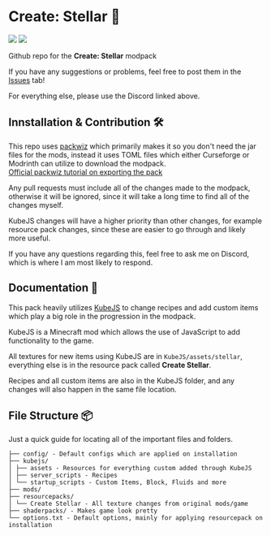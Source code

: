 # Create: Stellar 🌃

[![](https://img.shields.io/discord/834791723305009162?label=DISCORD&logo=discord&style=for-the-badge&color=blue)](https://discord.gg/stellar-834791723305009162)
[![](https://img.shields.io/badge/Curseforge-Stellar-orange?style=for-the-badge&logo=curseforge)](https://www.curseforge.com/minecraft/modpacks/create-stellar)

Github repo for the **Create: Stellar** modpack

If you have any suggestions or problems, feel free to post them in the [Issues](https://github.com/Ellipog/create-stellar/issues) tab!

For everything else, please use the Discord linked above.

## Innstallation & Contribution 🛠️

This repo uses [packwiz](https://github.com/packwiz/packwiz) which primarily makes it so you don't need the jar files for the mods, instead it uses TOML files which either Curseforge or Modrinth can utilize to download the modpack.<br>
[Official packwiz tutorial on exporting the pack](https://packwiz.infra.link/tutorials/hosting/curseforge/)

Any pull requests must include all of the changes made to the modpack, otherwise it will be ignored, since it will take a long time to find all of the changes myself.

KubeJS changes will have a higher priority than other changes, for example resource pack changes, since these are easier to go through and likely more useful.

If you have any questions regarding this, feel free to ask me on Discord, which is where I am most likely to respond.

## Documentation 📃


This pack heavily utilizes [KubeJS](https://github.com/KubeJS-Mods/KubeJS) to change recipes and add custom items which play a big role in the progression in the modpack.

KubeJS is a Minecraft mod which allows the use of JavaScript to add functionality to the game.

All textures for new items using KubeJS are in `KubeJS/assets/stellar`, everything else is in the resource pack called **Create Stellar**.

Recipes and all custom items are also in the KubeJS folder, and any changes will also happen in the same file location.

## File Structure 📦


Just a quick guide for locating all of the important files and folders.

```.
├── config/ - Default configs which are applied on installation
├── kubejs/
│ ├── assets - Resources for everything custom added through KubeJS
│ ├── server_scripts - Recipes
│ └── startup_scripts - Custom Items, Block, Fluids and more
├── mods/
├── resourcepacks/
│ └── Create Stellar - All texture changes from original mods/game
├── shaderpacks/ - Makes game look pretty
└── options.txt - Default options, mainly for applying resourcepack on installation
```
